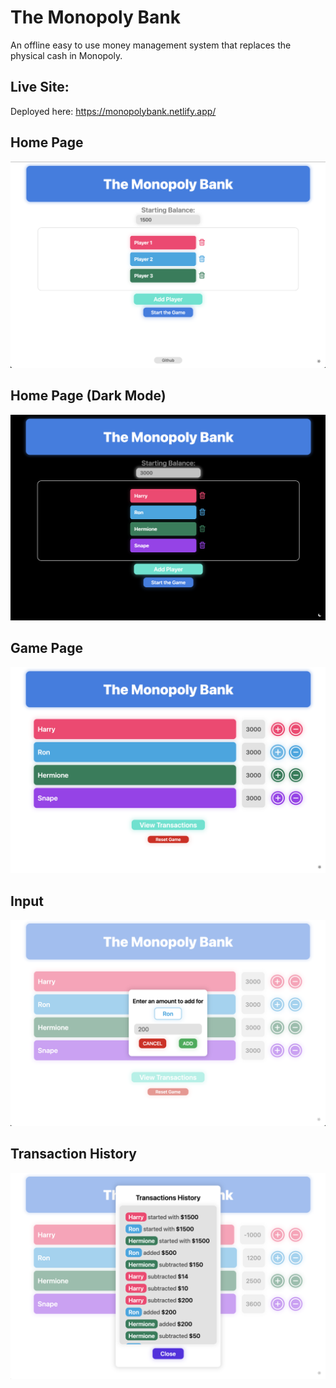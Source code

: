 <!-- @format -->

# The Monopoly Bank

An offline easy to use money management system that replaces the physical cash in Monopoly.

## Live Site:
Deployed here: https://monopolybank.netlify.app/

## Home Page

![Home Page](assets/landing_light.png?raw=true "Home Page")

## Home Page (Dark Mode)

![Home Page Dark](assets/landing_dark.png?raw=true "Home Page Dark")

## Game Page

![Game Page](assets/home.png?raw=true "Home Page")

## Input

![Input Box](assets/input.png?raw=true "Input Box")

## Transaction History

![Transaction History](assets/transactions.png?raw=true "Transaction History")

